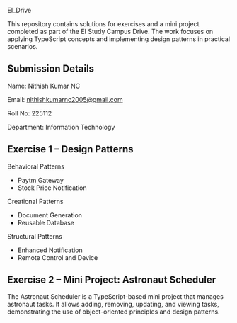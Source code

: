 EI_Drive 

This repository contains solutions for exercises and a mini project completed as part of the EI Study Campus Drive. The work focuses on applying TypeScript concepts and implementing design patterns in practical scenarios.  

Submission Details  
------------------  
Name: Nithish Kumar NC

Email: nithishkumarnc2005@gmail.com  

Roll No: 225112

Department: Information Technology  

Exercise 1 – Design Patterns  
----------------------------  
Behavioral Patterns  
- Paytm Gateway  
- Stock Price Notification  

Creational Patterns  
- Document Generation  
- Reusable Database  

Structural Patterns  
- Enhanced Notification  
- Remote Control and Device  

Exercise 2 – Mini Project: Astronaut Scheduler  
---------------------------------------------  
The Astronaut Scheduler is a TypeScript-based mini project that manages astronaut tasks. It allows adding, removing, updating, and viewing tasks, demonstrating the use of object-oriented principles and design patterns.
